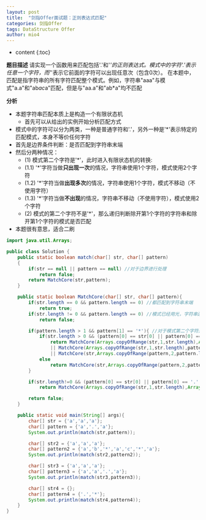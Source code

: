 ```yaml
---
layout: post
title:  "剑指Offer面试题：正则表达式匹配"
categories: 剑指Offer  
tags: DataStructure Offer 
author: mio4
---
```


* content
{:toc}






**题目描述**
请实现一个函数用来匹配包括'.'和'*'的正则表达式。模式中的字符'.'表示任意一个字符，而'*'表示它前面的字符可以出现任意次（包含0次）。 在本题中，匹配是指字符串的所有字符匹配整个模式。例如，字符串"aaa"与模式"a.a"和"ab*ac*a"匹配，但是与"aa.a"和"ab*a"均不匹配

**分析**

  - 本题字符串匹配本质上是构造一个有限状态机
    - 首先可以从给出的实例开始分析匹配方式
  - 模式中的字符可以分为两类，一种是普通字符和'.'，另外一种是'*'表示特定的匹配模式，本身不等价任何字符
  - 首先是边界条件判断：是否匹配到字符串末端
  - 然后分两种情况：
    - (1) 模式第二个字符是'*'，此时进入有限状态机的转换:
    - (1.1) '*'字符当做**只出现一次**的情况，字符串使用1个字符，模式使用2个字符
    - (1.2) '*'字符当做**出现多次**的情况，字符串使用1个字符，模式不移动（不使用字符）
    - (1.3) '*'字符当做**不出现**的情况，字符串不移动（不使用字符），模式使用2个字符
    - (2) 模式的第二个字符不是'*'，那么递归判断除开第1个字符的字符串和除开第1个字符的模式是否匹配
  - 本题很有意思，适合二刷 
 
```java 
import java.util.Arrays;

public class Solution {
	public static boolean match(char[] str, char[] pattern)
	{
		if(str == null || pattern == null) //对于边界进行处理
			return false;
		return MatchCore(str,pattern);
	}

	public static boolean MatchCore(char[] str, char[] pattern){
		if(str.length == 0 && pattern.length == 0) //都匹配到字符串末端
			return true;
		if(str.length != 0 && pattern.length == 0) //模式已经用光，字符串还有剩余的情况
			return false;

		if(pattern.length > 1 && pattern[1] == '*'){ //对于模式第二个字符是*
			if(str.length > 0 && (pattern[0] == str[0] || pattern[0] == '.' && str.length != 0))
				return MatchCore(Arrays.copyOfRange(str,1,str.length),Arrays.copyOfRange(pattern,2,pattern.length))
				|| MatchCore(Arrays.copyOfRange(str,1,str.length),pattern)
				|| MatchCore(str,Arrays.copyOfRange(pattern,2,pattern.length));
			else
				return MatchCore(str,Arrays.copyOfRange(pattern,2,pattern.length));
		}

		if(str.length!=0 && (pattern[0] == str[0] || pattern[0] == '.' && str.length != 0)) //对于一般的匹配情况
			return MatchCore(Arrays.copyOfRange(str,1,str.length),Arrays.copyOfRange(pattern,1,pattern.length));

		return false;
	}

	public static void main(String[] args){
		char[] str = {'a','a','a'};
		char[] pattern = {'a','.','a'};
		System.out.println(match(str,pattern));

		char[] str2 = {'a','a','a'};
		char[] pattern2 = {'a','b','*','a','c','*','a'};
		System.out.println(match(str2,pattern2));

		char[] str3 = {'a','a','a'};
		char[] pattern3 = {'a','a','.','a'};
		System.out.println(match(str3,pattern3));

		char[] str4 = {};
		char[] pattern4 = {'.','*'};
		System.out.println(match(str4,pattern4));
	}
}

```